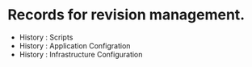 # Records for revision management. 

- History : Scripts 
- History : Application Configration 
- History : Infrastructure Configuration
